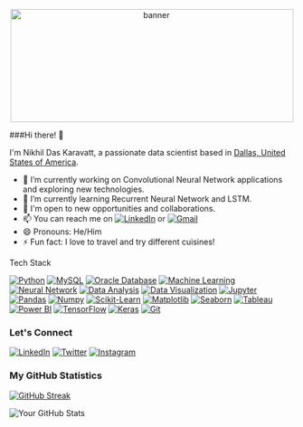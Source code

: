 <p align="center">
<img src="https://user-images.githubusercontent.com/121696401/232205914-b2b91d90-0abb-4de8-ae98-a4e95907135e.gif" alt="banner" width="500" height="200">
</p>

###Hi there! 👋

I'm Nikhil Das Karavatt, a passionate data scientist based in [Dallas, United States of America](https://en.wikipedia.org/wiki/Dallas).
- 🔭 I’m currently working on Convolutional Neural Network applications and exploring new technologies.
- 🌱 I’m currently learning Recurrent Neural Network and LSTM.
- 💼 I'm open to new opportunities and collaborations.
- 📫 You can reach me on [![LinkedIn](https://img.shields.io/badge/LinkedIn-0077B5?style=flat-square&logo=linkedin&logoColor=white)](https://www.linkedin.com/in/nikhil-das-karavatt/) or [![Gmail](https://img.shields.io/badge/Gmail-EA4335?style=flat-square&logo=gmail&logoColor=white)](mailto:karavattnikhildas@gmail.com)
- 😄 Pronouns: He/Him
- ⚡ Fun fact: I love to travel and try different cuisines!

Tech Stack
<!-- List the technologies and tools you're proficient in -->
[![Python](https://img.shields.io/badge/Python-3776AB?style=flat-square&logo=python&logoColor=white)](#)
[![MySQL](https://img.shields.io/badge/MySQL-4479A1?style=flat-square&logo=mysql&logoColor=white)](#)
[![Oracle Database](https://img.shields.io/badge/Oracle%20Database-F80000?style=flat-square&logo=oracle&logoColor=white)](#)
[![Machine Learning](https://img.shields.io/badge/Machine%20Learning-6C757D?style=flat-square&logo=scikit-learn&logoColor=white)](#)
[![Neural Network](https://img.shields.io/badge/Neural%20Network-CC0000?style=flat-square&logo=neuralnetwork&logoColor=white)](#)
[![Data Analysis](https://img.shields.io/badge/Data%20Analysis-2ECC71?style=flat-square&logo=dataanalysis&logoColor=white)](#)
[![Data Visualization](https://img.shields.io/badge/Data%20Visualization-8E44AD?style=flat-square&logo=datavisualization&logoColor=white)](#)
[![Jupyter](https://img.shields.io/badge/Jupyter-F37626?style=flat-square&logo=jupyter&logoColor=white)](#)
[![Pandas](https://img.shields.io/badge/Pandas-150458?style=flat-square&logo=pandas&logoColor=white)](#)
[![Numpy](https://img.shields.io/badge/Numpy-013243?style=flat-square&logo=numpy&logoColor=white)](#)
[![Scikit-Learn](https://img.shields.io/badge/Scikit%20Learn-F7931E?style=flat-square&logo=scikitlearn&logoColor=white)](#)
[![Matplotlib](https://img.shields.io/badge/Matplotlib-11557C?style=flat-square&logo=matplotlib&logoColor=white)](#)
[![Seaborn](https://img.shields.io/badge/Seaborn-741B47?style=flat-square&logo=seaborn&logoColor=white)](#)
[![Tableau](https://img.shields.io/badge/Tableau-E97627?style=flat-square&logo=tableau&logoColor=white)](#)
[![Power BI](https://img.shields.io/badge/Power%20BI-F2C811?style=flat-square&logo=powerbi&logoColor=black)](#)
[![TensorFlow](https://img.shields.io/badge/TensorFlow-FF6F00?style=flat-square&logo=tensorflow&logoColor=white)](https://www.tensorflow.org/)
[![Keras](https://img.shields.io/badge/Keras-D00000?style=flat-square&logo=keras&logoColor=white)](https://keras.io/)
[![Git](https://img.shields.io/badge/Git-F05032?style=flat-square&logo=git&logoColor=white)](#)

### Let's Connect
<!-- Add social media links -->
[![LinkedIn](https://img.shields.io/badge/LinkedIn-0077B5?style=flat-square&logo=linkedin&logoColor=white)](https://www.linkedin.com/in/nikhil-das-karavatt/)
[![Twitter](https://img.shields.io/badge/Twitter-1DA1F2?style=flat-square&logo=twitter&logoColor=white)](https://twitter.com/KaravattNikhil)
[![Instagram](https://img.shields.io/badge/Instagram-E4405F?style=flat-square&logo=instagram&logoColor=white)](https://www.instagram.com/nikhildaskaravatt/)

### My GitHub Statistics
[![GitHub Streak](https://streak-stats.demolab.com?user=NDK22&theme=dark&date_format=M%20j%5B%2C%20Y%5D)](https://git.io/streak-stats)


![Your GitHub Stats](https://github-readme-stats.vercel.app/api?username=NDK22&show_icons=true)
